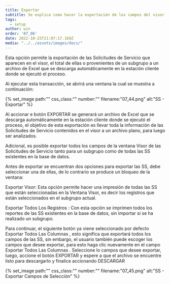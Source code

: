 ```yaml
---
title: Exportar
subtitle: Se explica como hacer la exportación de los campos del visor a excel. 
tags:
  - setup
author: win
order: '07_06'
date: 2022-10-25T21:07:17.169Z
media: "../../assets/images/docs/"
---
```


Esta opción <span class="mdi mdi-download"></span> permite la exportación de las Solicitudes de Servicio que aparecen en el visor, el total de ellas o provenientes de un subgrupo a un archivo de Excel que se descarga automáticamente en la estación cliente donde se ejecutó el proceso.

Al ejecutar esta transacción, se abrirá una ventana la cual se muestra a continuación:

{% set_image
  path:""
  css_class:""
  number:""
  filename:"07_44.png"
  alt:"SS - Exportar"
%}

Al accionar e botón <a class="btn bg-gray cl-black">EXPORTAR</a> se generará un archivo de Excel que se descarga automáticamente en la estación cliente donde se ejecutó el proceso, el objetivo de esta exportación es llevar toda la información de las Solicitudes de Servicio contenidos en el visor a un archivo plano, para luego ser analizados.

Adicional, es posible exportar todos los campos de la ventana Visor de las Solicitudes de Servicio tanto para un subgrupo como de todas las SS existentes en la base de datos. 

Antes de exportar se encuentran dos opciones para exportar las SS, debe seleccionar una de ellas, de lo contrario se produce un bloqueo de la ventana:

<a class="btn cl-gray bg-white"><span class="mdi mdi-circle cl-blue pr-1"></span><span class="pr-1"> Exportar Visor</span></a>: Esta opción permite hacer una impresión de todas las SS que están seleccionadas en la Ventana Visor, es decir los registros que están seleccionados en el subgrupo actual.

<a class="btn cl-gray bg-white"><span class="mdi mdi-circle cl-blue pr-1"></span><span class="pr-1"> Exportar Todos Los Registros </span></a>: Con esta opción se imprimen todos los reportes de las SS existentes en la base de datos, sin importar si se ha realizado un subgrupo.

Para continuar, el siguiente botón ya viene seleccionado por defecto <a class="btn cl-gray"><span class="mdi mdi-checkbox-blank-outline"> Exportar Todos Las Columnas </span></a>, esto significa que exportará todos los campos de las SS, sin embargo, el usuario también puede escoger los campos que desee exportar, para esto haga clic nuevamente en el campo <a class="btn cl-gray"><span class="mdi mdi-checkbox-blank-outline"> Exportar Todos Las Columnas </span></a>. Seleccione lo campos que desee exportar, luego, accione el botón <a class="btn bg-gray cl-black">EXPORTAR</a> y espere a que el archivo se encuentre listo para descargarlo y finalice accionando <a class="btn bg-gray cl-black">DESCARGAR</a>

{% set_image
  path:""
  css_class:""
  number:""
  filename:"07_45.png"
  alt:"SS - Exportar Campos de Selección"
%}